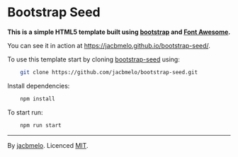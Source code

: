 # Bootstrap Seed

**This is a simple HTML5 template built using [bootstrap](http://getbootstrap.com/) and [Font Awesome](http://fontawesome.io/).**

You can see it in action at https://jacbmelo.github.io/bootstrap-seed/.

To use this template start by cloning [bootstrap-seed](https://github.com/jacbmelo/bootstrap-seed) using:

```sh
    git clone https://github.com/jacbmelo/bootstrap-seed.git
```

Install dependencies:

```sh
    npm install
```

To start run:

```sh
    npm run start
```

---
By [jacbmelo](http://jacbmelo.github.io). Licenced [MIT](LICENE).
